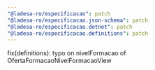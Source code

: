 ```yaml
---
"@ladesa-ro/especificacao": patch
"@ladesa-ro/especificacao.json-schema": patch
"@ladesa-ro/especificacao.dotnet": patch
"@ladesa-ro/especificacao.definitions": patch
---
```


fix(definitions): typo on nivelFormacao of OfertaFormacaoNivelFormacaoView
